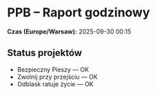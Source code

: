 # PPB – Raport godzinowy
**Czas (Europe/Warsaw):** 2025-09-30 00:15

## Status projektów
- Bezpieczny Pieszy — OK
- Zwolnij przy przejściu — OK
- Odblask ratuje życie — OK

